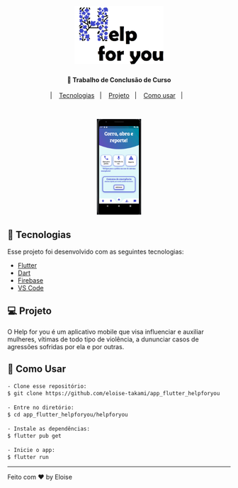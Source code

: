 <h1 align="center">
    <img alt="TCC" title="#delicinha" src="logo_sembranco.png" width="200px" />
</h1>

<h4 align="center">
  🚀 Trabalho de Conclusão de Curso 
</h4>

<p align="center">|&nbsp;&nbsp;&nbsp;
  <a href="#-tecnologias">Tecnologias</a>&nbsp;&nbsp;&nbsp;|&nbsp;&nbsp;&nbsp;
  <a href="#-projeto">Projeto</a>&nbsp;&nbsp;&nbsp;|&nbsp;&nbsp;&nbsp;
  <a href="#-como-contribuir">Como usar</a>&nbsp;&nbsp;&nbsp;|&nbsp;&nbsp;&nbsp;
</p>

<br>

<p align="center">
  <img alt="BeTheHero" src="app.png" width="20%">
</p>

## 🚀 Tecnologias

Esse projeto foi desenvolvido com as seguintes tecnologias:

- [Flutter](https://flutter.dev/?gclid=CjwKCAjwr56IBhAvEiwA1fuqGuuL6xMtSn6bn5ZFHu5BoCB92NWpMj0gjLCmPpmbANQuCkqJ-SRxBxoCPfEQAvD_BwE&gclsrc=aw.ds)
- [Dart](https://dart.dev/get-dart)
- [Firebase](https://firebase.google.com/?hl=pt)
- [VS Code](https://code.visualstudio.com/download)

## 💻 Projeto

O Help for you é um aplicativo mobile que visa influenciar e auxiliar mulheres, vítimas de todo tipo de violência, a dununciar casos de agressões sofridas por ela e por outras.

## 🤔 Como Usar 

   ```
   - Clone esse repositório:
   $ git clone https://github.com/eloise-takami/app_flutter_helpforyou

   - Entre no diretório:
   $ cd app_flutter_helpforyou/helpforyou

   - Instale as dependências:
   $ flutter pub get

   - Inicie o app: 
   $ flutter run
   ```


---

Feito com ♥ by Eloise 
